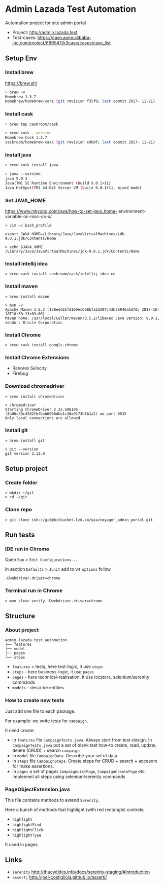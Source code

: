 # Admin Lazada Test Automation #

Automation project for site admin portal

  - Project: http://admin.lazada.test
  - Test-cases: https://case.aone.alibaba-inc.com/project/686547/k3case/cases/case_list


## Setup Env ##


### Install brew ###

https://brew.sh/

```sh
> brew -v
Homebrew 1.3.7
Homebrew/homebrew-core (git revision f35f0; last commit 2017- 11-21)
```

### Install cask ###

``` sh
> brew tap caskroom/cask
```

```sh
> brew cask --version
Homebrew-Cask 1.3.7
caskroom/homebrew-cask (git revision c4b0f; last commit 2017- 11-21)
```

### Install java ###

```sh
> brew cask install java
```

```sh
> java --version
java 9.0.1
Java(TM) SE Runtime Environment (build 9.0.1+11)
Java HotSpot(TM) 64-Bit Server VM (build 9.0.1+11, mixed mode)
```

### Set JAVA_HOME ###

https://www.mkyong.com/java/how-to-set-java_home- environment-variable-on-mac-os-x/

```
> vim ~/.bash_profile
```

```
export JAVA_HOME=/Library/Java/JavaVirtualMachines/jdk-9.0.1.jdk/Contents/Home
```

```
> echo $JAVA_HOME
/Library/Java/JavaVirtualMachines/jdk-9.0.1.jdk/Contents/Home
```

### Install intellij idea ###

```
> brew cask install caskroom/cask/intellij-idea-ce
```

### Install maven ###

```
> brew install maven
```

```
> mvn -v
Apache Maven 3.5.2 (138edd61fd100ec658bfa2d307c43b76940a5d7d; 2017-10-18T10:58:13+03:00)
Maven home: /usr/local/Cellar/maven/3.5.2/libexec Java version: 9.0.1, vendor: Oracle Corporation
```

### Install Chrome ###

```
> brew cask install google-chrome
```

### Install Chrome Extensions ###

- Ranorex Selocity
- Firebug

### Download chromedriver ###

```
> brew install chromedriver
```

```
> chromedriver
Starting ChromeDriver 2.33.506106 (8a06c39c4582fbfbab6966dbb1c38a9173bfb1a2) on port 9515
Only local connections are allowed.
```

### Install git ###

```
> brew install git
```

```
> git --version
git version 2.13.0
```


## Setup project ###

### Create folder ###

```
> mkdir ~/git
> cd ~/git
```

### Clone repo ###

```
> git clone ssh://git@bitbucket.lzd.co/qaa/voyager_admin_portal.git
```


## Run tests ##

### IDE run in Chrome ###

Open `Run` > `Edit Configurations...`

In section `Defaults` > `Junit` add to `VM options` follow

```
-Dwebdriver.driver=chrome
```

### Terminal run in Chrome ###

```
> mvn clean verify -Dwebdriver.driver=chrome
```


## Structure ##

### About project ###

```
admin.lazada.test.automation
├── features
├── model
├── pages
└── steps
```

- `features` = tests, here test-logic, it use `steps`
- `steps` - here business-logic, it use `pages`
- `pages` - here technical-realisation, it use locators, selenium/serenity commands
- `models` - describe entities


### How to create new tests ###

Just add one file to each package.

For example: we write tests for `campaign`.

It need create:

- in `features` file `CampaignTests.java`. Always start from test-design. In `CampaignTests.java` put a set of blank test how-to create, read, update, delete (CRUD) + search `campaign`
- in `model` file `CampaignData`. Describe your set of data.
- in `steps` file `CampaignSteps`. Create steps for CRUD + search + accesors for make assertions.
- in `pages` a set of pages `CampaignListPage`, `CampaignCreatePage` etc. Implement all steps using selenium/serenity commands

### PageObjectExtension.java ###

This file contains methods to extend `Serenity`.

Here a bunch of methods that highlight (with red rectangle) controls:

- `highlight`
- `highlightFind`
- `highlightClick`
- `highlightType`

It used in pages.


## Links ##

- `serenity` http://thucydides.info/docs/serenity-staging/#introduction
- `assertj` http://joel-costigliola.github.io/assertj/
